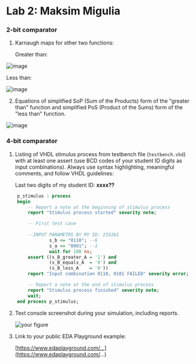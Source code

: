 # Lab 2: Maksim Migulia

### 2-bit comparator

1. Karnaugh maps for other two functions:

   Greater than:

![image](https://user-images.githubusercontent.com/99403646/155404042-0675f57e-912d-4e3b-be15-f145423e1d85.png)

   Less than:

![image](https://user-images.githubusercontent.com/99403646/155404106-c97c9c3c-7dda-41d6-bbd0-24dc43b2c271.png)

2. Equations of simplified SoP (Sum of the Products) form of the "greater than" function and simplified PoS (Product of the Sums) form of the "less than" function.

 ![image](https://user-images.githubusercontent.com/99403646/155404138-804e3cfd-87f9-4b5a-996c-463970d6a6a9.png)

### 4-bit comparator

1. Listing of VHDL stimulus process from testbench file (`testbench.vhd`) with at least one assert (use BCD codes of your student ID digits as input combinations). Always use syntax highlighting, meaningful comments, and follow VHDL guidelines:

   Last two digits of my student ID: **xxxx??**

```vhdl
    p_stimulus : process
    begin
        -- Report a note at the beginning of stimulus process
        report "Stimulus process started" severity note;

        -- First test case
        
        --INPUT PARAMETRS BY MY ID: 233261
                s_b <= "0110"; --6
                s_a <= "0001"; --1
                wait for 100 ns;
        assert ((s_B_greater_A = '1') and
                (s_B_equals_A  = '0') and
                (s_B_less_A    = '0'))
        report "Input combination 0110, 0101 FAILED" severity error;

        -- Report a note at the end of stimulus process
        report "Stimulus process finished" severity note;
        wait;
    end process p_stimulus;
```


2. Text console screenshot during your simulation, including reports.

   ![your figure]()

3. Link to your public EDA Playground example:

   [https://www.edaplayground.com/...](https://www.edaplayground.com/...)
